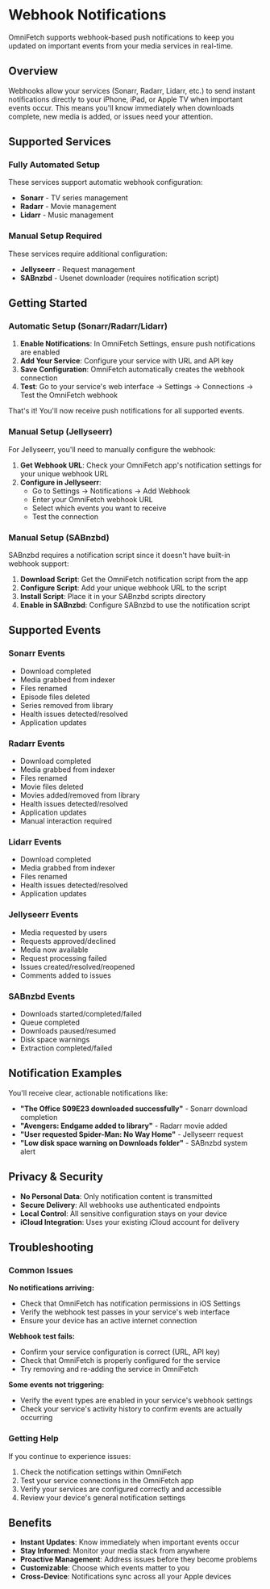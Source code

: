 # Webhook Notifications

OmniFetch supports webhook-based push notifications to keep you updated on important events from your media services in real-time.

## Overview

Webhooks allow your services (Sonarr, Radarr, Lidarr, etc.) to send instant notifications directly to your iPhone, iPad, or Apple TV when important events occur. This means you'll know immediately when downloads complete, new media is added, or issues need your attention.

## Supported Services

### Fully Automated Setup

These services support automatic webhook configuration:

- **Sonarr** - TV series management
- **Radarr** - Movie management  
- **Lidarr** - Music management

### Manual Setup Required

These services require additional configuration:

- **Jellyseerr** - Request management
- **SABnzbd** - Usenet downloader (requires notification script)

## Getting Started

### Automatic Setup (Sonarr/Radarr/Lidarr)

1. **Enable Notifications**: In OmniFetch Settings, ensure push notifications are enabled
2. **Add Your Service**: Configure your service with URL and API key
3. **Save Configuration**: OmniFetch automatically creates the webhook connection
4. **Test**: Go to your service's web interface → Settings → Connections → Test the OmniFetch webhook

That's it! You'll now receive push notifications for all supported events.

### Manual Setup (Jellyseerr)

For Jellyseerr, you'll need to manually configure the webhook:

1. **Get Webhook URL**: Check your OmniFetch app's notification settings for your unique webhook URL
2. **Configure in Jellyseerr**:
   - Go to Settings → Notifications → Add Webhook
   - Enter your OmniFetch webhook URL
   - Select which events you want to receive
   - Test the connection

### Manual Setup (SABnzbd)

SABnzbd requires a notification script since it doesn't have built-in webhook support:

1. **Download Script**: Get the OmniFetch notification script from the app
2. **Configure Script**: Add your unique webhook URL to the script
3. **Install Script**: Place it in your SABnzbd scripts directory
4. **Enable in SABnzbd**: Configure SABnzbd to use the notification script

## Supported Events

### Sonarr Events

- Download completed
- Media grabbed from indexer
- Files renamed
- Episode files deleted
- Series removed from library
- Health issues detected/resolved
- Application updates

### Radarr Events

- Download completed
- Media grabbed from indexer
- Files renamed  
- Movie files deleted
- Movies added/removed from library
- Health issues detected/resolved
- Application updates
- Manual interaction required

### Lidarr Events

- Download completed
- Media grabbed from indexer
- Files renamed
- Health issues detected/resolved
- Application updates

### Jellyseerr Events

- Media requested by users
- Requests approved/declined
- Media now available
- Request processing failed
- Issues created/resolved/reopened
- Comments added to issues

### SABnzbd Events

- Downloads started/completed/failed
- Queue completed
- Downloads paused/resumed
- Disk space warnings
- Extraction completed/failed

## Notification Examples

You'll receive clear, actionable notifications like:

- **"The Office S09E23 downloaded successfully"** - Sonarr download completion
- **"Avengers: Endgame added to library"** - Radarr movie added
- **"User requested Spider-Man: No Way Home"** - Jellyseerr request
- **"Low disk space warning on Downloads folder"** - SABnzbd system alert

## Privacy & Security

- **No Personal Data**: Only notification content is transmitted
- **Secure Delivery**: All webhooks use authenticated endpoints
- **Local Control**: All sensitive configuration stays on your device
- **iCloud Integration**: Uses your existing iCloud account for delivery

## Troubleshooting

### Common Issues

**No notifications arriving:**

- Check that OmniFetch has notification permissions in iOS Settings
- Verify the webhook test passes in your service's web interface
- Ensure your device has an active internet connection

**Webhook test fails:**

- Confirm your service configuration is correct (URL, API key)
- Check that OmniFetch is properly configured for the service
- Try removing and re-adding the service in OmniFetch

**Some events not triggering:**

- Verify the event types are enabled in your service's webhook settings
- Check your service's activity history to confirm events are actually occurring

### Getting Help

If you continue to experience issues:

1. Check the notification settings within OmniFetch
2. Test your service connections in the OmniFetch app
3. Verify your services are configured correctly and accessible
4. Review your device's general notification settings

## Benefits

- **Instant Updates**: Know immediately when important events occur
- **Stay Informed**: Monitor your media stack from anywhere
- **Proactive Management**: Address issues before they become problems
- **Customizable**: Choose which events matter to you
- **Cross-Device**: Notifications sync across all your Apple devices
